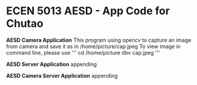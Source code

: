 # ECEN 5013 AESD - App Code for Chutao

**AESD Camera Application**
This program using opencv to capture an image from camera and save it as in /home/picture/cap.jpeg
To view image in command line, please use
'''
cd /home/picture
dbv cap.jpeg
'''
</br>

**AESD Server Application**
appending
</br>

**AESD Camera Server Application**
appending
</br>